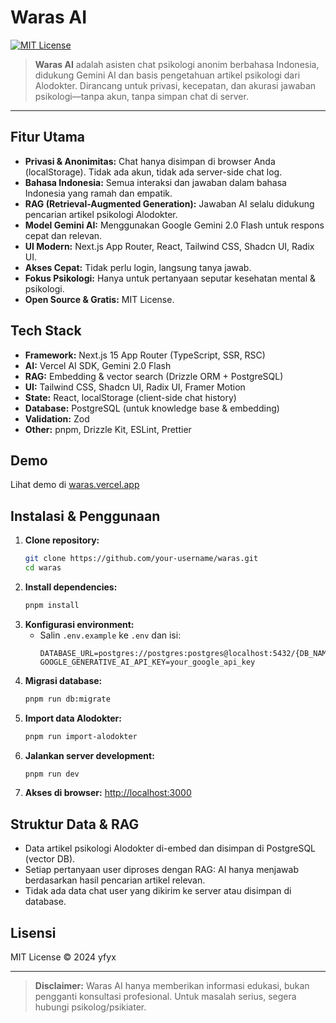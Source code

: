 # Waras AI

[![MIT License](https://img.shields.io/badge/license-MIT-blue.svg)](LICENSE)

> **Waras AI** adalah asisten chat psikologi anonim berbahasa Indonesia, didukung Gemini AI dan basis pengetahuan artikel psikologi dari Alodokter. Dirancang untuk privasi, kecepatan, dan akurasi jawaban psikologi—tanpa akun, tanpa simpan chat di server.

---

## Fitur Utama

- **Privasi & Anonimitas:** Chat hanya disimpan di browser Anda (localStorage). Tidak ada akun, tidak ada server-side chat log.
- **Bahasa Indonesia:** Semua interaksi dan jawaban dalam bahasa Indonesia yang ramah dan empatik.
- **RAG (Retrieval-Augmented Generation):** Jawaban AI selalu didukung pencarian artikel psikologi Alodokter.
- **Model Gemini AI:** Menggunakan Google Gemini 2.0 Flash untuk respons cepat dan relevan.
- **UI Modern:** Next.js App Router, React, Tailwind CSS, Shadcn UI, Radix UI.
- **Akses Cepat:** Tidak perlu login, langsung tanya jawab.
- **Fokus Psikologi:** Hanya untuk pertanyaan seputar kesehatan mental & psikologi.
- **Open Source & Gratis:** MIT License.

## Tech Stack

- **Framework:** Next.js 15 App Router (TypeScript, SSR, RSC)
- **AI:** Vercel AI SDK, Gemini 2.0 Flash
- **RAG:** Embedding & vector search (Drizzle ORM + PostgreSQL)
- **UI:** Tailwind CSS, Shadcn UI, Radix UI, Framer Motion
- **State:** React, localStorage (client-side chat history)
- **Database:** PostgreSQL (untuk knowledge base & embedding)
- **Validation:** Zod
- **Other:** pnpm, Drizzle Kit, ESLint, Prettier

## Demo

Lihat demo di [waras.vercel.app](https://waras.vercel.app)

## Instalasi & Penggunaan

1. **Clone repository:**
   ```bash
   git clone https://github.com/your-username/waras.git
   cd waras
   ```
2. **Install dependencies:**
   ```bash
   pnpm install
   ```
3. **Konfigurasi environment:**
   - Salin `.env.example` ke `.env` dan isi:
     ```env
     DATABASE_URL=postgres://postgres:postgres@localhost:5432/{DB_NAME}
     GOOGLE_GENERATIVE_AI_API_KEY=your_google_api_key
     ```
4. **Migrasi database:**
   ```bash
   pnpm run db:migrate
   ```
5. **Import data Alodokter:**
   ```bash
   pnpm run import-alodokter
   ```
6. **Jalankan server development:**
   ```bash
   pnpm run dev
   ```
7. **Akses di browser:**
   [http://localhost:3000](http://localhost:3000)

## Struktur Data & RAG

- Data artikel psikologi Alodokter di-embed dan disimpan di PostgreSQL (vector DB).
- Setiap pertanyaan user diproses dengan RAG: AI hanya menjawab berdasarkan hasil pencarian artikel relevan.
- Tidak ada data chat user yang dikirim ke server atau disimpan di database.

## Lisensi

MIT License © 2024 yfyx

---

> **Disclaimer:** Waras AI hanya memberikan informasi edukasi, bukan pengganti konsultasi profesional. Untuk masalah serius, segera hubungi psikolog/psikiater.
